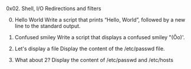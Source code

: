 0x02. Shell, I/O Redirections and filters

0. Hello World
Write a script that prints “Hello, World”, followed by a new line to the standard output.

1. Confused smiley
Write a script that displays a confused smiley "(Ôo)'.

2. Let's display a file
Display the content of the /etc/passwd file.

3. What about 2?
Display the content of /etc/passwd and /etc/hosts
